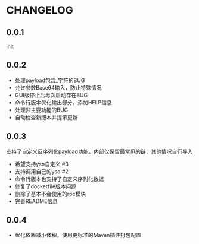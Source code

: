 # CHANGELOG

## 0.0.1

init

## 0.0.2

- 处理payload包含_字符的BUG
- 允许参数Base64输入，防止特殊情况
- GUI版停止后再次启动存在BUG
- 命令行版本优化输出部分，添加HELP信息
- 处理非主要功能的BUG
- 自动检查新版本并提示更新

## 0.0.3

支持了自定义反序列化payload功能，内部仅保留最常见的链，其他情况自行导入

- 希望支持yso自定义 #3
- 支持调用自己的yso #2
- 命令行版本也支持了自定义序列化数据
- 修复了dockerfile版本问题
- 删除了基本不会使用的rpc模块
- 完善README信息

## 0.0.4

- 优化依赖减小体积，使用更标准的Maven插件打包配置